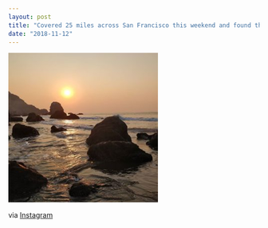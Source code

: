 ```yaml
---
layout: post
title: "Covered 25 miles across San Francisco this weekend and found this awesome spot to watch the sun go down."
date: "2018-11-12"
---
```


[![](/assets/img/43913484_253377892010226_8471888890511453627_n-300x300.jpg)](https://andymarch.co.uk/wp-content/uploads/2018/11/43913484_253377892010226_8471888890511453627_n.jpg)  

via [Instagram](https://www.instagram.com/p/BqEHlyzB7iJ/)
